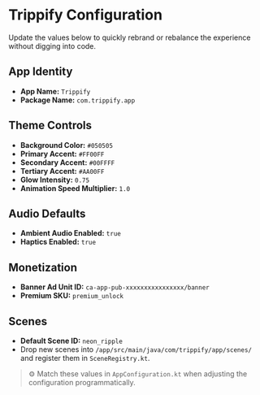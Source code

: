 # Trippify Configuration

Update the values below to quickly rebrand or rebalance the experience without digging into code.

## App Identity
- **App Name:** `Trippify`
- **Package Name:** `com.trippify.app`

## Theme Controls
- **Background Color:** `#050505`
- **Primary Accent:** `#FF00FF`
- **Secondary Accent:** `#00FFFF`
- **Tertiary Accent:** `#AA00FF`
- **Glow Intensity:** `0.75`
- **Animation Speed Multiplier:** `1.0`

## Audio Defaults
- **Ambient Audio Enabled:** `true`
- **Haptics Enabled:** `true`

## Monetization
- **Banner Ad Unit ID:** `ca-app-pub-xxxxxxxxxxxxxxxx/banner`
- **Premium SKU:** `premium_unlock`

## Scenes
- **Default Scene ID:** `neon_ripple`
- Drop new scenes into `/app/src/main/java/com/trippify/app/scenes/` and register them in `SceneRegistry.kt`.

> ⚙️ Match these values in `AppConfiguration.kt` when adjusting the configuration programmatically.

